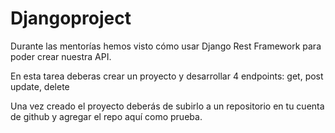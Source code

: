 # Djangoproject

Durante las mentorías hemos visto cómo usar Django Rest Framework para poder crear nuestra API.

En esta tarea deberas crear un proyecto y desarrollar 4 endpoints: get, post update, delete

Una vez creado el proyecto deberás de subirlo a un repositorio en tu cuenta de github y agregar el repo aquí como prueba.
